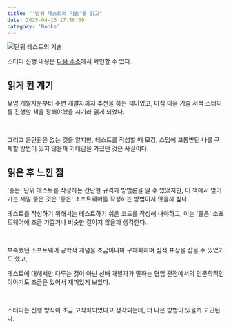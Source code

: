 ```yaml
---
title: "'단위 테스트의 기술'을 읽고"
date: 2025-04-16 17:50:00
category: 'Books'
---
```


![단위 테스트의 기술](https://github.com/user-attachments/assets/9524b23c-670f-4750-97dd-2c8aac73c74c)

스터디 진행 내용은 [다음 주소](https://github.com/muhandojeon/The-Art-Of-Unit-Testing)에서 확인할 수 있다.

## 읽게 된 계기

유명 개발자분부터 주변 개발자까지 추천을 하는 책이였고, 마침 다음 기술 서적 스터디를 진행할 책을 정해야했을 시기라 읽게 되었다.

<br />

그리고 은탄환은 없는 것을 알지만, 테스트를 작성할 때 모킹, 스텁에 고통받던 나를 구제할 방법이 있지 않을까 기대감을 가졌던 것은 사실이다.

## 읽은 후 느낀 점

'좋은' 단위 테스트를 작성하는 간단한 규격과 방법론을 알 수 있었지만, 이 책에서 얻어가는 제일 좋은 것은 '좋은' 소프트웨어를 작성하는 방법이지 않을까 싶다.

테스트를 작성하기 위해서는 테스트하기 쉬운 코드를 작성해 내야하고, 이는 '좋은' 소프트웨어에 조금 가깝거나 비슷한 길이지 않을까 생각한다.

<br />

부족했던 소프트웨어 공학적 개념을 조금이나마 구체화하며 심적 표상을 잡을 수 있었기도 했고, 

테스트에 대해서만 다루는 것이 아닌 선배 개발자가 말하는 협업 관점에서의 인문학적인 이야기도 조금은 있어서 재미있게 보았다.

<br />

스터디는 진행 방식이 조금 고착화되었다고 생각되는데, 더 나은 방법이 있을까 고민된다.
